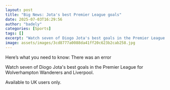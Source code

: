 ```yaml
---
layout: post
title: "Big News: Jota's best Premier League goals"
date: 2025-07-03T16:29:56
author: "badely"
categories: [Sports]
tags: []
excerpt: "Watch seven of Diogo Jota's best goals in the Premier League for Wolverhampton Wanderers and Liverpool."
image: assets/images/3cd8777a0088da41ff20c623b2cab258.jpg
---
```


Here’s what you need to know: There was an error

Watch seven of Diogo Jota's best goals in the Premier League for Wolverhampton Wanderers and Liverpool.

Available to UK users only.

